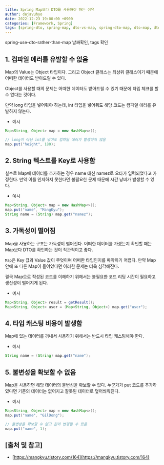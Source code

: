 ```yaml
---
title: Spring Map보다 DTO를 사용해야 하는 이유
author: dejavuhyo
date: 2022-12-23 19:00:00 +0900
categories: [Framework, Spring]
tags: [spring-dto, spring-map, dto-vs-map, spring-dto-map, dto-map, dto-사용, map-사용, dto-가독성, map-가독성, 타입-캐스팅]
---
```


spring-use-dto-rather-than-map
날짜확인, tags 확인

## 1. 컴파일 에러를 유발할 수 없음
Map의 Value는 Object 타입이다. 그리고 Object 클래스는 최상위 클래스이기 때문에 어떠한 데이터도 받아드릴 수 있다.

Object를 사용할 때의 문제는 어떠한 데이터도 받아드릴 수 있기 때문에 타입 체크를 할 수 없다는 것이다.

만약 long 타입을 넣어줘야 하는데, int 타입을 넣어줘도 해당 코드는 컴파일 에러를 유발하지 않는다.

* 예시

```java
Map<String, Object> map = new HashMap<>();

// long이 아닌 int를 넣어도 컴파일 에러가 발생하지 않음
map.put("height", 180);
```

## 2. String 텍스트를 Key로 사용함
실수로 Map에 데이터를 추가하는 경우 name 대신 namez로 오타가 입력되었다고 가정한다. 만약 이를 인지하지 못한다면 불필요한 문제 때문에 시간 낭비가 발생할 수 있다.

* 예시

```java
Map<String, Object> map = new HashMap<>();
map.put("name", "MangKyu");
String name = (String) map.get("namez");
```

## 3. 가독성이 떨어짐
Map을 사용하는 구조는 가독성이 떨어진다. 어떠한 데이터를 가졌는지 확인할 때는 Map보다 DTO를 확인하는 것이 직관적이고 좋다.

`Map`은 Key 값과 Value 값이 무엇이며 어떠한 타입인지를 파악하기 어렵다. 만약 Map 안에 또 다른 Map이 들어있다면 이러한 문제는 더욱 심각해진다.

결국 Map으로 작성된 코드를 이해하기 위해서는 불필요한 코드 리딩 시간이 필요하고 생산성이 떨어지게 된다.

* 예시

```java
Map<String, Object> result = getResult();
Map<String, Object> user = (Map<String, Object>) map.get("user");
```

## 4. 타입 캐스팅 비용이 발생함
Map에 있는 데이터를 꺼내서 사용하기 위해서는 반드시 타입 캐스팅해야 한다.

* 예시

```java
String name = (String) map.get("name");
```

## 5. 불변성을 확보할 수 없음
Map을 사용하면 해당 데이터의 불변성을 확보할 수 없다. 누군가가 put 코드를 추가하였다면 기존의 데이터는 없어지고 잘못된 데이터로 덮어씌워진다.

* 예시

```java
Map<String, Object> map = new HashMap<>();
map.put("name", "GilDong");

// 불변성을 확보할 수 없고 값이 변경될 수 있음
map.put("name", 1);
```

## [출처 및 참고]
* [https://mangkyu.tistory.com/164](https://mangkyu.tistory.com/164)
